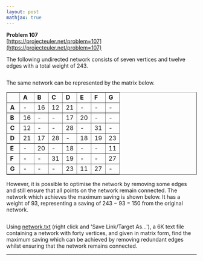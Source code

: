 ```yaml
---
layout: post
mathjax: true
---
```

**Problem 107**  
[https://projecteuler.net/problem=107](https://projecteuler.net/problem=107)

<p>The following undirected network consists of seven vertices and twelve edges with a total weight of 243.</p>
<div class="center">
<img src="https://projecteuler.net/project/images/p107_1.png" class="dark_img" alt="" /><br /></div>
<p>The same network can be represented by the matrix below.</p>
<table cellpadding="5" cellspacing="0" border="1" align="center"><tr><td>    </td><td><b>A</b></td><td><b>B</b></td><td><b>C</b></td><td><b>D</b></td><td><b>E</b></td><td><b>F</b></td><td><b>G</b></td>
</tr><tr><td><b>A</b></td><td>-</td><td>16</td><td>12</td><td>21</td><td>-</td><td>-</td><td>-</td>
</tr><tr><td><b>B</b></td><td>16</td><td>-</td><td>-</td><td>17</td><td>20</td><td>-</td><td>-</td>
</tr><tr><td><b>C</b></td><td>12</td><td>-</td><td>-</td><td>28</td><td>-</td><td>31</td><td>-</td>
</tr><tr><td><b>D</b></td><td>21</td><td>17</td><td>28</td><td>-</td><td>18</td><td>19</td><td>23</td>
</tr><tr><td><b>E</b></td><td>-</td><td>20</td><td>-</td><td>18</td><td>-</td><td>-</td><td>11</td>
</tr><tr><td><b>F</b></td><td>-</td><td>-</td><td>31</td><td>19</td><td>-</td><td>-</td><td>27</td>
</tr><tr><td><b>G</b></td><td>-</td><td>-</td><td>-</td><td>23</td><td>11</td><td>27</td><td>-</td>
</tr></table><p>However, it is possible to optimise the network by removing some edges and still ensure that all points on the network remain connected. The network which achieves the maximum saving is shown below. It has a weight of 93, representing a saving of 243 − 93 = 150 from the original network.</p>
<div class="center">
<img src="https://projecteuler.net/project/images/p107_2.png" class="dark_img" alt="" /><br /></div>
<p>Using <a href="https://projecteuler.net/project/resources/p107_network.txt">network.txt</a> (right click and 'Save Link/Target As...'), a 6K text file containing a network with forty vertices, and given in matrix form, find the maximum saving which can be achieved by removing redundant edges whilst ensuring that the network remains connected.</p>

---
